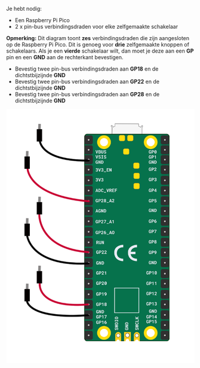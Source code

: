Je hebt nodig:

+ Een Raspberry Pi Pico
+ 2 x pin-bus verbindingsdraden voor elke zelfgemaakte schakelaar

**Opmerking:** Dit diagram toont **zes** verbindingsdraden die zijn aangesloten op de Raspberry Pi Pico. Dit is genoeg voor **drie** zelfgemaakte knoppen of schakelaars. Als je een **vierde** schakelaar wilt, dan moet je deze aan een **GP** pin en een **GND** aan de rechterkant bevestigen.

+ Bevestig twee pin-bus verbindingsdraden aan **GP18** en de dichtstbijzijnde **GND**
+ Bevestig twee pin-bus verbindingsdraden aan **GP22** en de dichtstbijzijnde **GND**
+ Bevestig twee pin-bus verbindingsdraden aan **GP28** en de dichtstbijzijnde **GND**

![Acht pin-bus verbindingsdraden bevestigd aan een Raspberry Pi Pico.](images/multiple-crafted-switch-wiring.png)
